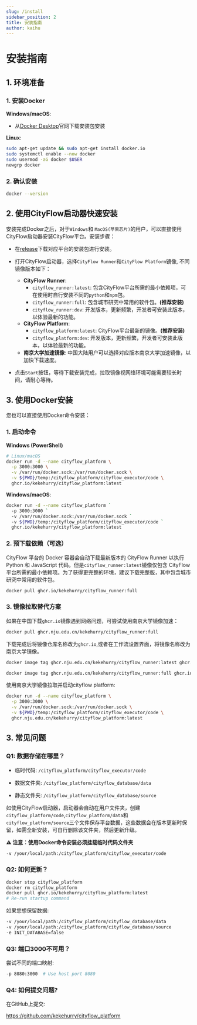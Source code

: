 ```yaml
---
slug: /install
sidebar_position: 2
title: 安装指南
author: kaihu
---
```


# 安装指南

## 1. 环境准备

### 1. 安装Docker

**Windows/macOS**:  
  
  - 从[Docker Desktop](https://www.docker.com/products/docker-desktop/)官网下载安装包安装

**Linux**:  
  ```bash
  sudo apt-get update && sudo apt-get install docker.io
  sudo systemctl enable --now docker
  sudo usermod -aG docker $USER
  newgrp docker
  ```

### 2. 确认安装

```bash
docker --version
```

## 2. 使用CityFlow启动器快速安装

安装完成Docker之后，对于`Windows`和 `MacOS(苹果芯片)`的用户，可以直接使用CityFlow启动器安装CityFlow平台。安装步骤：

- 在[release](https://github.com/kekehurry/cityflow_platform/releases)下载对应平台的安装包进行安装。

- 打开CityFlow启动器，选择`CityFlow Runner`和`CityFlow Platform`镜像, 不同镜像版本如下：
  - **CityFlow Runner**: 
    - `cityflow_runner:latest`: 包含CityFlow平台所需的最小依赖项，可在使用时自行安装不同的`python`和`npm`包。
    - `cityflow_runner:full`: 包含城市研究中常用的软件包。**(推荐安装)**
    - `cityflow_runner:dev`: 开发版本，更新频繁，开发者可安装此版本，以体验最新的功能。
  - **CityFlow Platform**:
    - `cityflow_platform:latest`: CityFlow平台最新的镜像。**(推荐安装)**
    - `cityflow_platform:dev`: 开发版本，更新频繁，开发者可安装此版本，以体验最新的功能。
  - **南京大学加速镜像**:
    中国大陆用户可以选择对应版本南京大学加速镜像，以加快下载速度。

- 点击`Start`按钮，等待下载安装完成，拉取镜像视网络环境可能需要较长时间，请耐心等待。

## 3. 使用Docker安装

您也可以直接使用Docker命令安装：

### 1. 启动命令
**Windows (PowerShell)**
```bash
# Linux/macOS
docker run -d --name cityflow_platform \
  -p 3000:3000 \
  -v /var/run/docker.sock:/var/run/docker.sock \
  -v ${PWD}/temp:/cityflow_platform/cityflow_executor/code \
  ghcr.io/kekehurry/cityflow_platform:latest
```

**Windows/macOS**: 

```bash
docker run -d --name cityflow_platform `
  -p 3000:3000 `
  -v /var/run/docker.sock:/var/run/docker.sock `
  -v ${PWD}/temp:/cityflow_platform/cityflow_executor/code `
  ghcr.io/kekehurry/cityflow_platform:latest
```

### 2. 预下载依赖（可选）

CityFlow 平台的 Docker 容器会自动下载最新版本的 CityFlow Runner 以执行 Python 和 JavaScript 代码。但是`cityflow_runner:latest`镜像仅包含 CityFlow 平台所需的最小依赖项。为了获得更完整的环境，建议下载完整版，其中包含城市研究中常用的软件包。

```bash
docker pull ghcr.io/kekehurry/cityflow_runner:full
```

### 3. 镜像拉取替代方案

如果在中国下载`ghcr.io`镜像遇到网络问题，可尝试使用南京大学镜像加速：

```bash
docker pull ghcr.nju.edu.cn/kekehurry/cityflow_runner:full
```
下载完成后将镜像仓库名称改为`ghcr.io`,或者在工作流设置界面，将镜像名称改为南京大学镜像。

```bash
docker image tag ghcr.nju.edu.cn/kekehurry/cityflow_runner:latest ghcr.io/kekehurry/cityflow_runner:latest

docker image tag ghcr.nju.edu.cn/kekehurry/cityflow_runner:full ghcr.io/kekehurry/cityflow_runner:full
```

使用南京大学镜像拉取并启动cityflow platform:

```bash
docker run -d --name cityflow_platform \
  -p 3000:3000 \
  -v /var/run/docker.sock:/var/run/docker.sock \
  -v ${PWD}/temp:/cityflow_platform/cityflow_executor/code \
  ghcr.nju.edu.cn/kekehurry/cityflow_platform:latest
```

## 3. 常见问题

### Q1: 数据存储在哪里？

- 临时代码: `/cityflow_platform/cityflow_executor/code`

- 数据文件夹: `/cityflow_platform/cityflow_database/data` 

- 静态文件夹: `/cityflow_platform/cityflow_database/source`

如使用CityFlow启动器，启动器会自动在用户文件夹，创建`cityflow_platform/code`,`cityflow_platform/data`和`cityflow_platform/source`三个文件保存平台数据，这些数据会在版本更新时保留，如需全新安装，可自行删除该文件夹，然后更新升级。

**⚠️ 注意：使用Docker命令安装必须挂载临时代码文件夹**

```bash
-v /your/local/path:/cityflow_platform/cityflow_executor/code
```

### Q2: 如何更新？

```bash
docker stop cityflow_platform
docker rm cityflow_platform
docker pull ghcr.io/kekehurry/cityflow_platform:latest
# Re-run startup command
```
如果您想保留数据:

```bash
-v /your/local/path:/cityflow_platform/cityflow_database/data
-v /your/local/path:/cityflow_platform/cityflow_database/source
-e INIT_DATABASE=false
```


### Q3: 端口3000不可用？
尝试不同的端口映射:

```bash
-p 8080:3000  # Use host port 8080
```

### Q4: 如何提交问题?

在GitHub上提交: 

https://github.com/kekehurry/cityflow_platform
